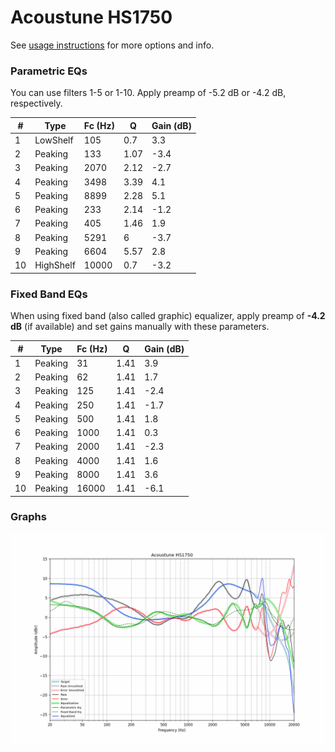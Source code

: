 # Acoustune HS1750
See [usage instructions](https://github.com/jaakkopasanen/AutoEq#usage) for more options and info.

### Parametric EQs
You can use filters 1-5 or 1-10. Apply preamp of -5.2 dB or -4.2 dB, respectively.

|   # | Type      |   Fc (Hz) |    Q |   Gain (dB) |
|-----|-----------|-----------|------|-------------|
|   1 | LowShelf  |       105 | 0.7  |         3.3 |
|   2 | Peaking   |       133 | 1.07 |        -3.4 |
|   3 | Peaking   |      2070 | 2.12 |        -2.7 |
|   4 | Peaking   |      3498 | 3.39 |         4.1 |
|   5 | Peaking   |      8899 | 2.28 |         5.1 |
|   6 | Peaking   |       233 | 2.14 |        -1.2 |
|   7 | Peaking   |       405 | 1.46 |         1.9 |
|   8 | Peaking   |      5291 | 6    |        -3.7 |
|   9 | Peaking   |      6604 | 5.57 |         2.8 |
|  10 | HighShelf |     10000 | 0.7  |        -3.2 |

### Fixed Band EQs
When using fixed band (also called graphic) equalizer, apply preamp of **-4.2 dB** (if available) and set gains manually with these parameters.

|   # | Type    |   Fc (Hz) |    Q |   Gain (dB) |
|-----|---------|-----------|------|-------------|
|   1 | Peaking |        31 | 1.41 |         3.9 |
|   2 | Peaking |        62 | 1.41 |         1.7 |
|   3 | Peaking |       125 | 1.41 |        -2.4 |
|   4 | Peaking |       250 | 1.41 |        -1.7 |
|   5 | Peaking |       500 | 1.41 |         1.8 |
|   6 | Peaking |      1000 | 1.41 |         0.3 |
|   7 | Peaking |      2000 | 1.41 |        -2.3 |
|   8 | Peaking |      4000 | 1.41 |         1.6 |
|   9 | Peaking |      8000 | 1.41 |         3.6 |
|  10 | Peaking |     16000 | 1.41 |        -6.1 |

### Graphs
![](./Acoustune%20HS1750.png)
